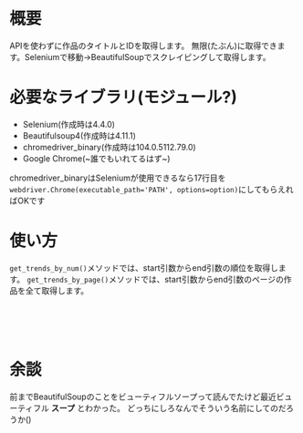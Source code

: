 # 概要
APIを使わずに作品のタイトルとIDを取得します。
無限(たぶん)に取得できます。Seleniumで移動→BeautifulSoupでスクレイピングして取得します。
# 必要なライブラリ(モジュール?)
- Selenium(作成時は4.4.0)
- Beautifulsoup4(作成時は4.11.1)
- chromedriver_binary(作成時は104.0.5112.79.0)
- Google Chrome(~誰でもいれてるはず~)

chromedriver_binaryはSeleniumが使用できるなら17行目を```webdriver.Chrome(executable_path='PATH', options=option)```にしてもらえればOKです
# 使い方
```get_trends_by_num()```メソッドでは、start引数からend引数の順位を取得します。
```get_trends_by_page()```メソッドでは、start引数からend引数のページの作品を全て取得します。
<br />
<br />
<br /><!-- HTMLのタグ使えるんだ -->
<br />
<br />
# 余談
前までBeautifulSoupのことをビューティフルソープって読んでたけど最近ビューティフル **スープ** とわかった。
どっちにしろなんでそういう名前にしてのだろうか()
